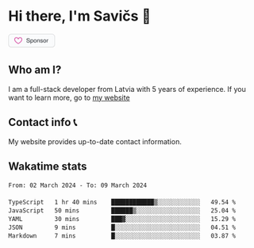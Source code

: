 # Hi there, I'm Savičs 👋

<a href="https://github.com/sponsors/Exerra" title="Sponsor Exerra"><img src="/assets/sponsor.svg?sanitize=true" width="94" height="28" aria-hidden="true"></a>
    
## Who am I?
I am a full-stack developer from Latvia with 5 years of experience. If you want to learn more, go to [my website](https://exerra.xyz)

## Contact info 📞
My website provides up-to-date contact information.

## Wakatime stats

<!--
<a href="https://status.exerra.xyz" id="freshstatus-badge-root"
  data-banner-style="compact">
  <img src="https://public-api.freshstatus.io/v1/public/badge.svg/?badge=0b9b52df-6e1d-4d16-b836-5595b35bcef8" />
    </a>
-->

<!--START_SECTION:waka-->

```txt
From: 02 March 2024 - To: 09 March 2024

TypeScript   1 hr 40 mins    ████████████▒░░░░░░░░░░░░   49.54 %
JavaScript   50 mins         ██████▒░░░░░░░░░░░░░░░░░░   25.04 %
YAML         30 mins         ███▓░░░░░░░░░░░░░░░░░░░░░   15.29 %
JSON         9 mins          █░░░░░░░░░░░░░░░░░░░░░░░░   04.51 %
Markdown     7 mins          █░░░░░░░░░░░░░░░░░░░░░░░░   03.87 %
```

<!--END_SECTION:waka-->
    
<!--
![Exerra's Github profile statistics](https://github.stats.exerra.xyz/api?username=Exerra&show_icons=true&theme=buefy&include_all_commits=true&count_private=true)
![Exerra's language statistics](https://github.stats.exerra.xyz/api/top-langs/?username=Exerra&layout=compact)
-->

